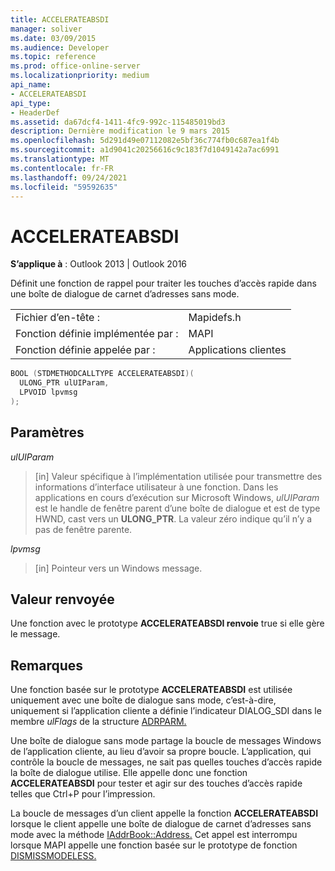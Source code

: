 ```yaml
---
title: ACCELERATEABSDI
manager: soliver
ms.date: 03/09/2015
ms.audience: Developer
ms.topic: reference
ms.prod: office-online-server
ms.localizationpriority: medium
api_name:
- ACCELERATEABSDI
api_type:
- HeaderDef
ms.assetid: da67dcf4-1411-4fc9-992c-115485019bd3
description: Dernière modification le 9 mars 2015
ms.openlocfilehash: 5d291d49e07112082e5bf36c774fb0c687ea1f4b
ms.sourcegitcommit: a1d9041c20256616c9c183f7d1049142a7ac6991
ms.translationtype: MT
ms.contentlocale: fr-FR
ms.lasthandoff: 09/24/2021
ms.locfileid: "59592635"
---
```

# <a name="accelerateabsdi"></a>ACCELERATEABSDI
 
**S’applique à** : Outlook 2013 | Outlook 2016 
  
Définit une fonction de rappel pour traiter les touches d’accès rapide dans une boîte de dialogue de carnet d’adresses sans mode. 
  
|||
|:-----|:-----|
|Fichier d’en-tête :  <br/> |Mapidefs.h  <br/> |
|Fonction définie implémentée par :  <br/> |MAPI  <br/> |
|Fonction définie appelée par :  <br/> |Applications clientes  <br/> |
   
```cpp
BOOL (STDMETHODCALLTYPE ACCELERATEABSDI)( 
  ULONG_PTR ulUIParam,
  LPVOID lpvmsg
);
```

## <a name="parameters"></a>Paramètres

 _ulUIParam_
  
> [in] Valeur spécifique à l’implémentation utilisée pour transmettre des informations d’interface utilisateur à une fonction. Dans les applications en cours d’exécution sur Microsoft Windows, _ulUIParam_ est le handle de fenêtre parent d’une boîte de dialogue et est de type HWND, cast vers un **ULONG_PTR**. La valeur zéro indique qu’il n’y a pas de fenêtre parente. 
    
 _lpvmsg_
  
> [in] Pointeur vers un Windows message.
    
## <a name="return-value"></a>Valeur renvoyée

Une fonction avec le prototype **ACCELERATEABSDI renvoie** true si elle gère le message. 
  
## <a name="remarks"></a>Remarques

Une fonction basée sur le prototype **ACCELERATEABSDI** est utilisée uniquement avec une boîte de dialogue sans mode, c’est-à-dire, uniquement si l’application cliente a définie l’indicateur DIALOG_SDI dans le membre _ulFlags_ de la structure [ADRPARM.](adrparm.md) 
  
Une boîte de dialogue sans mode partage la boucle de messages Windows de l’application cliente, au lieu d’avoir sa propre boucle. L’application, qui contrôle la boucle de messages, ne sait pas quelles touches d’accès rapide la boîte de dialogue utilise. Elle appelle donc une fonction **ACCELERATEABSDI** pour tester et agir sur des touches d’accès rapide telles que Ctrl+P pour l’impression. 
  
La boucle de messages d’un client appelle la fonction **ACCELERATEABSDI** lorsque le client appelle une boîte de dialogue de carnet d’adresses sans mode avec la méthode [IAddrBook::Address.](iaddrbook-address.md) Cet appel est interrompu lorsque MAPI appelle une fonction basée sur le prototype de fonction [DISMISSMODELESS.](dismissmodeless.md) 
  

